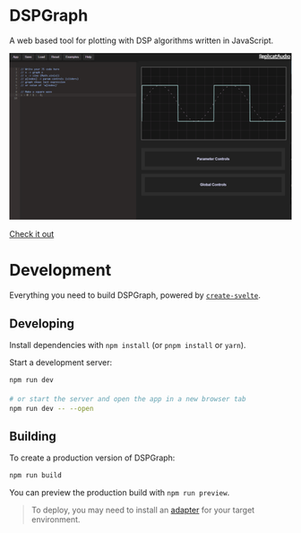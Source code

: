 # DSPGraph
A web based tool for plotting with DSP algorithms written in JavaScript.

![screenshot](/screenshots/dspgraph.png)

[Check it out](https://replicataudio.com/dsptool/)
# Development

Everything you need to build DSPGraph, powered by [`create-svelte`](https://github.com/sveltejs/kit/tree/master/packages/create-svelte).

## Developing

Install dependencies with `npm install` (or `pnpm install` or `yarn`).

Start a development server:

```bash
npm run dev

# or start the server and open the app in a new browser tab
npm run dev -- --open
```

## Building

To create a production version of DSPGraph:

```bash
npm run build
```

You can preview the production build with `npm run preview`.

> To deploy, you may need to install an [adapter](https://kit.svelte.dev/docs/adapters) for your target environment.

